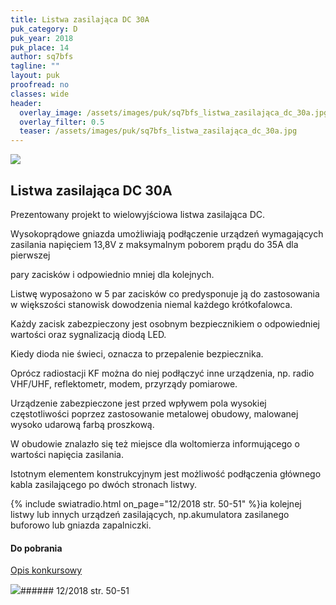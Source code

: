 ```yaml
---
title: Listwa zasilająca DC 30A
puk_category: D
puk_year: 2018
puk_place: 14
author: sq7bfs
tagline: ""
layout: puk
proofread: no
classes: wide
header:
  overlay_image: /assets/images/puk/sq7bfs_listwa_zasilająca_dc_30a.jpg
  overlay_filter: 0.5
  teaser: /assets/images/puk/sq7bfs_listwa_zasilająca_dc_30a.jpg
---
```






 



![](assets/data/img/projects/2018-14-0.jpg) 



Listwa zasilająca DC 30A
------------------------





 Prezentowany projekt to wielowyjściowa listwa zasilająca DC.

 Wysokoprądowe gniazda umożliwiają podłączenie urządzeń wymagających zasilania napięciem 13,8V z maksymalnym poborem prądu do 35A dla pierwszej

 pary zacisków i odpowiednio mniej dla kolejnych.






 Listwę wyposażono w 5 par zacisków co predysponuje ją do zastosowania w większości stanowisk dowodzenia niemal każdego krótkofalowca.

 Każdy zacisk zabezpieczony jest osobnym bezpiecznikiem o odpowiedniej wartości oraz sygnalizacją diodą LED.

 Kiedy dioda nie świeci, oznacza to przepalenie bezpiecznika.






 Oprócz radiostacji KF można do niej podłączyć inne urządzenia, np. radio VHF/UHF, reflektometr, modem, przyrządy pomiarowe.






 Urządzenie zabezpieczone jest przed wpływem pola wysokiej częstotliwości poprzez zastosowanie metalowej obudowy, malowanej wysoko udarową farbą proszkową.

 W obudowie znalazło się też miejsce dla woltomierza informującego o wartości napięcia zasilania.

 Istotnym elementem konstrukcyjnym jest możliwość podłączenia głównego kabla zasilającego po dwóch stronach listwy.

{% include swiatradio.html on_page="12/2018 str. 50-51" %}ia kolejnej listwy lub innych urządzeń zasilających, np.akumulatora zasilanego buforowo lub gniazda zapalniczki.

 



#### Do pobrania

[Opis konkursowy](assets/data/download/SQ7BFS_Listwa-DC-30A.pdf)




![](assets/img/logo/sr_logo_s.jpg)###### 12/2018 str. 50-51

 





 


